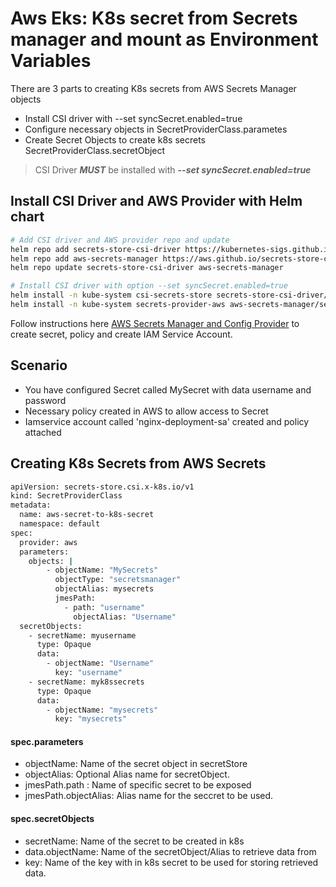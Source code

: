 # Aws Eks: K8s secret from Secrets manager and mount as Environment Variables

There are 3 parts to creating K8s secrets from AWS Secrets Manager objects

- Install CSI driver with --set syncSecret.enabled=true
- Configure necessary objects in SecretProviderClass.parametes
- Create Secret Objects to create k8s secrets SecretProviderClass.secretObject

> CSI Driver ***MUST*** be installed with ***--set syncSecret.enabled=true***


## Install CSI Driver and AWS Provider with Helm chart
```bash
# Add CSI driver and AWS provider repo and update
helm repo add secrets-store-csi-driver https://kubernetes-sigs.github.io/secrets-store-csi-driver/charts
helm repo add aws-secrets-manager https://aws.github.io/secrets-store-csi-driver-provider-aws
helm repo update secrets-store-csi-driver aws-secrets-manager

# Install CSI driver with option --set syncSecret.enabled=true
helm install -n kube-system csi-secrets-store secrets-store-csi-driver/secrets-store-csi-driver  --set syncSecret.enabled=true
helm install -n kube-system secrets-provider-aws aws-secrets-manager/secrets-store-csi-driver-provider-aws

```

Follow instructions here [AWS Secrets Manager and Config Provider](https://github.com/aws/secrets-store-csi-driver-provider-aws#usage) to create secret, policy and create IAM Service Account.

## Scenario
- You have configured Secret called MySecret with data username and password
- Necessary policy created in AWS to allow access to Secret
- Iamservice account called 'nginx-deployment-sa' created and policy attached

## Creating K8s Secrets from AWS Secrets

```bash
apiVersion: secrets-store.csi.x-k8s.io/v1
kind: SecretProviderClass
metadata:
  name: aws-secret-to-k8s-secret
  namespace: default
spec:
  provider: aws
  parameters:
    objects: |
        - objectName: "MySecrets"
          objectType: "secretsmanager"
          objectAlias: mysecrets
          jmesPath:
            - path: "username"
              objectAlias: "Username"
  secretObjects:
    - secretName: myusername
      type: Opaque
      data: 
        - objectName: "Username"
          key: "username"
    - secretName: myk8ssecrets
      type: Opaque
      data: 
        - objectName: "mysecrets"
          key: "mysecrets"

```
#### spec.parameters
  - objectName: Name of the secret object in secretStore
  - objectAlias: Optional Alias name for secretObject.
  - jmesPath.path : Name of specific secret to be exposed
  - jmesPath.objectAlias: Alias name for the seccret to be used.

#### spec.secretObjects
  - secretName: Name of the secret to be created in k8s
  - data.objectName: Name of the secretObject/Alias to retrieve data from
  - key: Name of the key with in k8s secret to be used for storing retrieved data.
